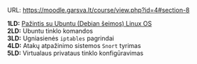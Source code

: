 URL: https://moodle.garsva.lt/course/view.php?id=4#section-8  

**1LD:** [Pažintis su Ubuntu (Debian šeimos) Linux OS](1LD.adoc)  
**2LD:** Ubuntu tinklo komandos  
**3LD:** Ugniasienės `iptables` pagrindai  
**4LD:** Atakų atpažinimo sistemos `Snort` tyrimas  
**5LD:** Virtualaus privataus tinklo konfigūravimas  
